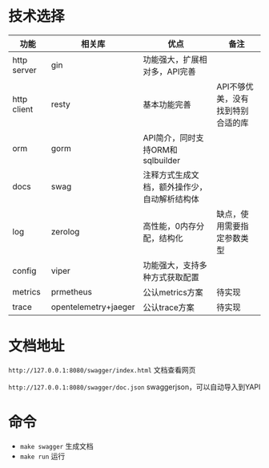 # 技术选择

| 功能        | 相关库               | 优点                                         | 备注                              |
| ----------- | -------------------- | -------------------------------------------- | --------------------------------- |
| http server | gin                  | 功能强大，扩展相对多，API完善                |                                   |
| http client | resty                | 基本功能完善                                 | API不够优美，没有找到特别合适的库 |
| orm         | gorm                 | API简介，同时支持ORM和sqlbuilder             |                                   |
| docs        | swag                 | 注释方式生成文档，额外操作少，自动解析结构体 |                                   |
| log         | zerolog              | 高性能，0内存分配，结构化                    | 缺点，使用需要指定参数类型        |
| config      | viper                | 功能强大，支持多种方式获取配置               |                                   |
| metrics     | prmetheus            | 公认metrics方案                              | 待实现                            |
| trace       | opentelemetry+jaeger | 公认trace方案                                | 待实现                            |

# 文档地址

`http://127.0.0.1:8080/swagger/index.html` 文档查看网页

`http://127.0.0.1:8080/swagger/doc.json` swaggerjson，可以自动导入到YAPI

# 命令

- `make swagger` 生成文档
- `make run`  运行